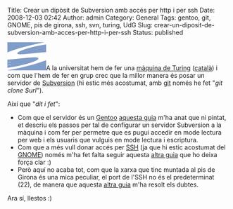 Title: Crear un dipòsit de Subversion amb accés per http i per ssh
Date: 2008-12-03 02:42
Author: admin
Category: General
Tags: gentoo, git, GNOME, pis de girona, ssh, svn, turing, UdG
Slug: crear-un-diposit-de-subversion-amb-acces-per-http-i-per-ssh
Status: published

<img src="./wp-content/uploads/2008/01/subversion.png" title="logotip del Subversion" class="alignright size-full wp-image-271" width="88" height="64" />A la universitat hem de fer una [màquina de Turing](http://en.wikipedia.org/wiki/Turing_machine "Article de la Wikipedia anglesa on explica què es una màquina de Turing") ([català](http://ca.wikipedia.org/wiki/M%C3%A0quina_de_Turing "Article a la Wikipedia catalana on explica què es una màquina de Turing")) i com que l'hem de fer en grup crec que la millor manera és posar un servidor de [Subversion](http://subversion.tigris.org/ "Lloc web del projecte Subversion, un sistema de control de revisions de fitxers") (hi estic més acostumat, amb [git](http://en.wikipedia.org/wiki/Git_(software) "Article de la Wikipedia anglesa que explica el sistema de control de revisions distribuït git") només he fet "*git clone \$url*").

Així que "*dit i fet*":

- Com que el servidor és un [Gentoo](http://www.gentoo.org "Lloc web de la distribució GNU/Linux Gentoo") [aquesta guia](http://www.rockfloat.com/howto/gentoo-subversion.html "Guia de com instal·lar un servidor de Subversion a una màquina Gentoo") m'ha anat que ni pintat, et descriu els passos per tal de configurar un servidor Subversion a la màquina i com fer per permetre que es pugui accedir en mode lectura per web i els usuaris que vulguis en mode lectura i escriptura.
- Com que a més vull donar accés per [SSH](http://ca.wikipedia.org/wiki/SSH "Article de la Wikipedia anglesa on explica què és l'SSH") (ja que hi estic acostumat del [GNOME](http://www.gnome.org "Lloc web del projecte GNOME")) només m'ha fet falta seguir aquesta [altra guia](http://svn.haxx.se/dev/archive-2004-03/0253.shtml "Guia per a configurar l'accés a dipòsits Subversion amb ssh") que ho deixa força clar :)
- Però aquí no acaba tot, com que la xarxa que tinc muntada al pis de Girona és una mica peculiar, el port de l'SSH no és el predeterminat (22), de manera que aquesta [altra guia](http://articles.slicehost.com/2007/9/5/using-ssh-with-svnserve "Guia de com fer-ho per connectar-te per SSH a un dipòsit Subversion si no fa servir el port predeterminat") m'ha resolt els dubtes.

Ara sí, llestos :)

